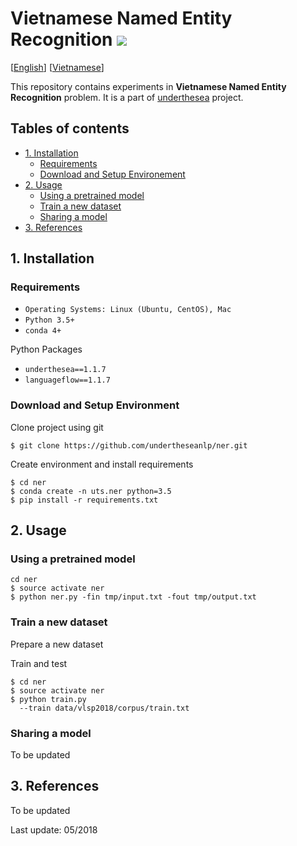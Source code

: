 # Vietnamese Named Entity Recognition ![](https://img.shields.io/badge/F1-88.6%25-red.svg)

[[English](README.md)] [[Vietnamese](README.vi.md)]

This repository contains experiments in **Vietnamese Named Entity Recognition** problem. It is a part of [underthesea](https://github.com/magizbox/underthesea) project.

## Tables of contents

* [1. Installation](#1.-installation)
  * [Requirements](#requirements)
  * [Download and Setup Environement](#download-and-setup-environment)
* [2. Usage](#2.-usage)
  * [Using a pretrained model](#using-a-pretrained-model)
  * [Train a new dataset](#train-a-new-dataset)
  * [Sharing a model](#sharing-a-model)
* [3. References](#3.-references)

## 1. Installation

### Requirements

* `Operating Systems: Linux (Ubuntu, CentOS), Mac`
* `Python 3.5+`
* `conda 4+`

Python Packages

* `underthesea==1.1.7`
* `languageflow==1.1.7`

### Download and Setup Environment

Clone project using git

```
$ git clone https://github.com/undertheseanlp/ner.git
```

Create environment and install requirements

```
$ cd ner
$ conda create -n uts.ner python=3.5
$ pip install -r requirements.txt
```

## 2. Usage

### Using a pretrained model

```
cd ner
$ source activate ner
$ python ner.py -fin tmp/input.txt -fout tmp/output.txt
```

### Train a new dataset

Prepare a new dataset

Train and test

```
$ cd ner
$ source activate ner
$ python train.py
  --train data/vlsp2018/corpus/train.txt
```

### Sharing a model

To be updated

## 3. References

To be updated

Last update: 05/2018